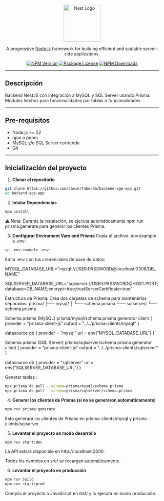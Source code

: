 <p align="center">
  <a href="http://nestjs.com/" target="_blank">
    <img src="https://nestjs.com/img/logo-small.svg" width="120" alt="Nest Logo" />
  </a>
</p>

<p align="center">
A progressive <a href="http://nodejs.org" target="_blank">Node.js</a> framework for building efficient and scalable server-side applications.
</p>

<p align="center">
  <a href="https://www.npmjs.com/~nestjscore" target="_blank"><img src="https://img.shields.io/npm/v/@nestjs/core.svg" alt="NPM Version" /></a>
  <a href="https://www.npmjs.com/~nestjscore" target="_blank"><img src="https://img.shields.io/npm/l/@nestjs/core.svg" alt="Package License" /></a>
  <a href="https://www.npmjs.com/~nestjscore" target="_blank"><img src="https://img.shields.io/npm/dm/@nestjs/common.svg" alt="NPM Downloads" /></a>
</p>

---

## Descripción

Backend NestJS con integración a MySQL y SQL Server usando Prisma.  
Modulos hechos para funcionalidades por tablas o funcionalidades.

---

## Pre-requisitos

- Node.js >= 22
- npm o pnpm
- MySQL y/o SQL Server corriendo
- Git

---

## Inicialización del proyecto

1. **Clonar el repositorio**

```bash
git clone https://github.com/JavierTaborda/backend-sge-app.git
cd backend-sge-app
```

2. **Intalar Dependencias**

```bash
npm install
```

⚠️ Nota: Durante la instalación, se ejecuta automáticamente npm run prisma:generate para generar los clientes Prisma.

3. **Configurar Enviroment Vars and Prisma**
   Copia el archivo .env.example a .env:

```bash
cp .env.example .env
```

Edita .env con tus credenciales de base de datos:

MYSQL_DATABASE_URL="mysql://USER:PASSWORD@localhost:3306/DB_NAME"

SQLSERVER_DATABASE_URL="sqlserver://USER:PASSWORD@HOST:PORT;database=DB_NAME;encrypt=true;trustServerCertificate=true"

Estructura de Prisma:
Crea dos carpetas de schema para mantenerlos separados:
prisma/
├── mysql/
│ └── schema.prisma
└── sqlserver/
└── schema.prisma


Schema.prisma (MySQL)
prisma/mysql/schema.prisma
  generator client {
    provider = "prisma-client-js"
    output = "../../prisma-clients/mysql"
  }

  datasource db {
    provider = "mysql"
    url = env("MYSQL_DATABASE_URL")
  }


Schema.prisma (SQL Server)
prisma/sqlserver/schema.prisma
  generator client {
    provider = "prisma-client-js"
    output = "../../prisma-clients/sqlserver"
  }

  datasource db {
    provider = "sqlserver"
    url = env("SQLSERVER_DATABASE_URL")
  }

Generar tablas :

```bash
npx prisma db pull --schema=prisma/mysql/schema.prisma
npx prisma db pull --schema=prisma/sqlserver/schema.prisma
```

4. **Generar los clientes de Prisma (si no se generaron automáticamente)**

```bash
npm run prisma:generate
```

Esto generará los clientes de Prisma en prisma-clients/mysql y prisma-clients/sqlserver.

5. **Levantar el proyecto en modo desarrollo**

```bash
npm run start:dev
```

La API estará disponible en http://localhost:3000.

Todos los cambios en src/ se recargan automáticamente.

6. **Levantar el proyecto en producción**

```bash
npm run build
npm run start:prod
```

Compila el proyecto a JavaScript en dist/ y lo ejecuta en modo producción.
